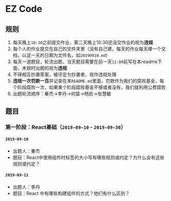 # EZ Code

## 规则
1. 每天晚上`10:30`之前提交作业，第二天晚上10:30还没交作业的视为**违规**
2. 每个人的作业提交在自己的文件夹里（没有自己建，每天的作业每天建一个文档，以这一天的日期为文件名，如`20190910.md`）
3. 每天一道题目，轮流出题，当天题目需要在前一天`11:00`前写在本readme下面，未按时出题的视为**违规**
4. 不得相互抄袭答案，被评定为抄袭者，视作违规处理
5. **违规一次罚款一百**并记录在本`README.md`里面，罚款作为我们的腐败基金，每个阶段腐败一次，如果某个阶段腐败基金不够或者没有，我们就利用公费腐败
6. 出题轮流顺序：秦杰->李丹->何苗->杨凯->张慧敏

## 题目
### 第一阶段：React基础（`2019-09-10` - `2019-09-30`）
#### `2019-09-10`
* 出题人：秦杰
* 题目：React中使用组件时标签的大小写有哪些规则或约定？为什么会有这些规则或约定？

#### `2019-09-11`
* 出题人：李丹
* 题目：React 中有哪些构建组件的方式？他们有什么区别？